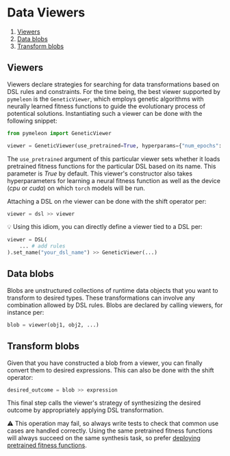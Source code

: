 # Data Viewers

1. [Viewers](#viewers)
2. [Data blobs](#data-blobs)
3. [Transform blobs](#transform-blobs)

## Viewers
Viewers declare strategies for searching for data
transformations based on DSL rules and constraints.
For the time being, the best viewer supported by 
`pymeleon` is the `GeneticViewer`, which employs
genetic algorithms with neurally learned fitness
functions to guide the evolutionary process of
potentical solutions. Instantiating such a viewer
can be done with the following snippet:

```python
from pymeleon import GeneticViewer

viewer = GeneticViewer(use_pretrained=True, hyperparams={"num_epochs": 1000}, device_str="cuda")
```

The `use_pretrained` argument of this particular viewer
sets whether it loads pretrained fitness functions 
for the particular DSL based on its name. This 
parameter is *True* by default.
This viewer's constructor also takes 
hyperparameters for learning a neural fitness function
as well as the device (*cpu* or *cuda*) on which `torch` models will be run.

Attaching a DSL on rhe viewer can be done with the
shift operator per:

```python
viewer = dsl >> viewer
```

:bulb: Using this idiom, you can directly define a viewer 
tied to a DSL per:

```python
viewer = DSL(
    ... # add rules
).set_name("your_dsl_name") >> GeneticViewer(...)
```

## Data blobs

Blobs are unstructured collections of runtime data objects
that you want to transform to desired types. These
transformations can involve any combination allowed
by DSL rules. Blobs are declared by calling viewers, 
for instance per:

```python
blob = viewer(obj1, obj2, ...)
```

## Transform blobs

Given that you have constructed a blob from a viewer,
you can finally convert them to desired expressions.
This can also be done with the shift operator:

```python
desired_outcome = blob >> expression
```

This final step calls the viewer's strategy of synthesizing
the desired outcome by appropriately 
applying DSL transformation.

:warning: This operation may fail, so always write tests
to check that common use cases are handled correctly.
Using the same pretrained fitness functions will always
succeed on the same synthesis task, so prefer
[deploying pretrained fitness functions](deploy.md).
